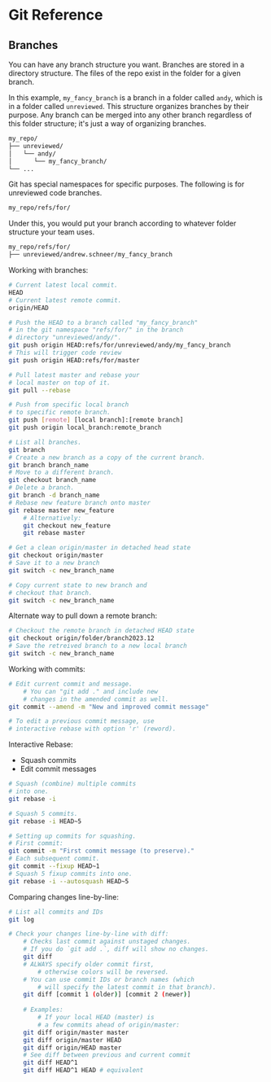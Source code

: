# Git Reference

## Branches

You can have any branch structure you want. Branches are stored in a directory structure. The files of the repo exist in the folder for a given branch.

In this example, `my_fancy_branch` is a branch in a folder called `andy`, which is in a folder called `unreviewed`. This structure organizes branches by their purpose. Any branch can be merged into any other branch regardless of this folder structure; it's just a way of organizing branches.

```txt
my_repo/
├── unreviewed/
│   └── andy/
│      └── my_fancy_branch/
└── ...
```

Git has special namespaces for specific purposes. The following is for unreviewed code branches.

```bash
my_repo/refs/for/
```

Under this, you would put your branch according to whatever folder structure your team uses.

```bash
my_repo/refs/for/
├── unreviewed/andrew.schneer/my_fancy_branch
```

Working with branches:

```bash
# Current latest local commit.
HEAD
# Current latest remote commit.
origin/HEAD

# Push the HEAD to a branch called "my_fancy_branch"
# in the git namespace "refs/for/" in the branch
# directory "unreviewed/andy/".
git push origin HEAD:refs/for/unreviewed/andy/my_fancy_branch
# This will trigger code review
git push origin HEAD:refs/for/master

# Pull latest master and rebase your
# local master on top of it.
git pull --rebase

# Push from specific local branch
# to specific remote branch.
git push [remote] [local branch]:[remote branch]
git push origin local_branch:remote_branch

# List all branches.
git branch
# Create a new branch as a copy of the current branch.
git branch branch_name
# Move to a different branch.
git checkout branch_name
# Delete a branch.
git branch -d branch_name
# Rebase new feature branch onto master
git rebase master new_feature
	# Alternatively:
	git checkout new_feature
	git rebase master

# Get a clean origin/master in detached head state
git checkout origin/master
# Save it to a new branch
git switch -c new_branch_name

# Copy current state to new branch and
# checkout that branch.
git switch -c new_branch_name
```

Alternate way to pull down a remote branch:

```bash
# Checkout the remote branch in detached HEAD state
git checkout origin/folder/branch2023.12
# Save the retreived branch to a new local branch
git switch -c new_branch_name
```

Working with commits:

```bash
# Edit current commit and message.
	# You can "git add ." and include new
	# changes in the amended commit as well.
git commit --amend -m "New and improved commit message"

# To edit a previous commit message, use
# interactive rebase with option 'r' (reword).
```

Interactive Rebase:
- Squash commits
- Edit commit messages

```bash
# Squash (combine) multiple commits
# into one.
git rebase -i

# Squash 5 commits.
git rebase -i HEAD~5

# Setting up commits for squashing.
# First commit:
git commit -m "First commit message (to preserve)."
# Each subsequent commit.
git commit --fixup HEAD~1
# Squash 5 fixup commits into one.
git rebase -i --autosquash HEAD~5
```

Comparing changes line-by-line:

```bash
# List all commits and IDs
git log

# Check your changes line-by-line with diff:
	# Checks last commit against unstaged changes.
	# If you do `git add .`, diff will show no changes.
	git diff
	# ALWAYS specify older commit first,
		# otherwise colors will be reversed.
	# You can use commit IDs or branch names (which
		# will specify the latest commit in that branch).
	git diff [commit 1 (older)] [commit 2 (newer)]
	
	# Examples:
		# If your local HEAD (master) is
		# a few commits ahead of origin/master:
	git diff origin/master master
	git diff origin/master HEAD
	git diff origin/HEAD master
	# See diff between previous and current commit
	git diff HEAD^1
	git diff HEAD^1 HEAD # equivalent
```